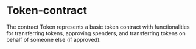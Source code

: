 # Token-contract
The contract Token represents a basic token contract with functionalities for transferring tokens, approving spenders, and transferring tokens on behalf of someone else (if approved).
